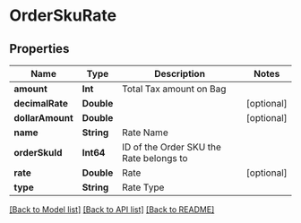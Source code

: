 # OrderSkuRate

## Properties
Name | Type | Description | Notes
------------ | ------------- | ------------- | -------------
**amount** | **Int** | Total Tax amount on Bag | 
**decimalRate** | **Double** |  | [optional] 
**dollarAmount** | **Double** |  | [optional] 
**name** | **String** | Rate Name | 
**orderSkuId** | **Int64** | ID of the Order SKU the Rate belongs to | 
**rate** | **Double** | Rate | [optional] 
**type** | **String** | Rate Type | 

[[Back to Model list]](../README.md#documentation-for-models) [[Back to API list]](../README.md#documentation-for-api-endpoints) [[Back to README]](../README.md)


